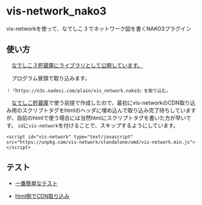 # vis-network_nako3
vis-networkを使って、なでしこ３でネットワーク図を書くNAKO3プラグイン

## 使い方
　[なでしこ３貯蔵庫にライブラリとして公開しています。](https://n3s.nadesi.com/id.php?1778)

　プログラム冒頭で取り込みます。

```
！『https://n3s.nadesi.com/plain/vis_network.nako3』を取り込む。
```

　[なでしこ貯蔵庫](https://n3s.nadesi.com/index.php?page=all&action=list)で使う前提で作成したので、最初にvis-networkのCDN取り込み用のスクリプトタグをhtmlのヘッダに埋め込んで取り込み完了待ちしていますが、自前のhtmlで使う場合には当然htmlにスクリプトタグを書いた方が早いです。
 `id`に`vis-network`を付けることで、スキップするようにしています。

```
<script id="vis-network" type="text/javascript" src="https://unpkg.com/vis-network/standalone/umd/vis-network.min.js"></script>
```

## テスト

- [一番簡単なテスト](https://snowdrops89.github.io/vis-network_nako3/test/vis_test_0.html)

- [html側でCDN取り込み](https://snowdrops89.github.io/vis-network_nako3/test/vis_test_1.html)
